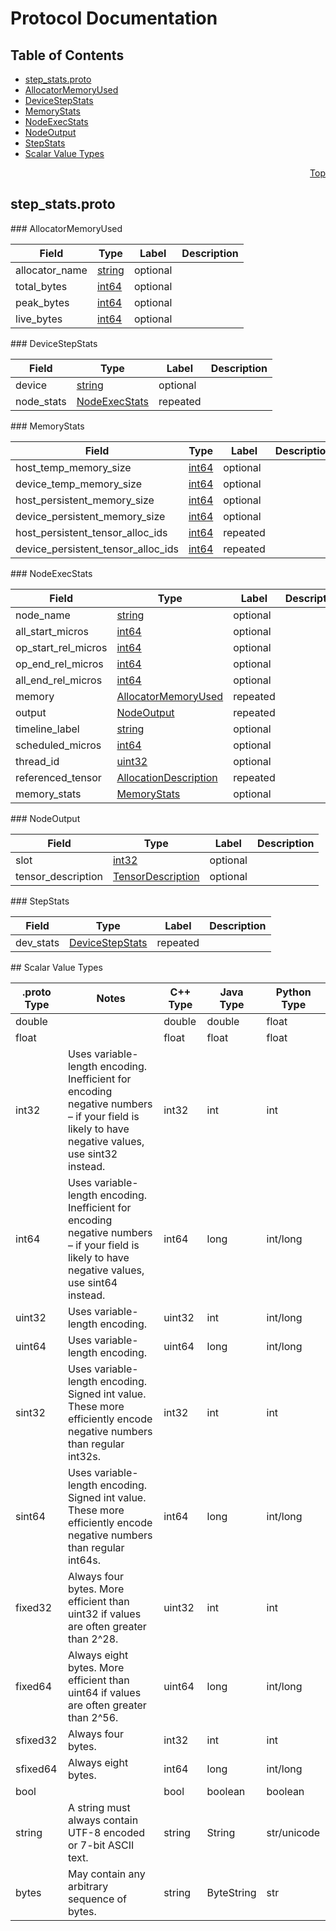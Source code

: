 # Protocol Documentation
<a name="top"/>

## Table of Contents
* [step_stats.proto](#step_stats.proto)
 * [AllocatorMemoryUsed](#tensorflow.AllocatorMemoryUsed)
 * [DeviceStepStats](#tensorflow.DeviceStepStats)
 * [MemoryStats](#tensorflow.MemoryStats)
 * [NodeExecStats](#tensorflow.NodeExecStats)
 * [NodeOutput](#tensorflow.NodeOutput)
 * [StepStats](#tensorflow.StepStats)
* [Scalar Value Types](#scalar-value-types)

<a name="step_stats.proto"/>
<p align="right"><a href="#top">Top</a></p>

## step_stats.proto



<a name="tensorflow.AllocatorMemoryUsed"/>
### AllocatorMemoryUsed


| Field | Type | Label | Description |
| ----- | ---- | ----- | ----------- |
| allocator_name | [string](#string) | optional |  |
| total_bytes | [int64](#int64) | optional |  |
| peak_bytes | [int64](#int64) | optional |  |
| live_bytes | [int64](#int64) | optional |  |


<a name="tensorflow.DeviceStepStats"/>
### DeviceStepStats


| Field | Type | Label | Description |
| ----- | ---- | ----- | ----------- |
| device | [string](#string) | optional |  |
| node_stats | [NodeExecStats](#tensorflow.NodeExecStats) | repeated |  |


<a name="tensorflow.MemoryStats"/>
### MemoryStats


| Field | Type | Label | Description |
| ----- | ---- | ----- | ----------- |
| host_temp_memory_size | [int64](#int64) | optional |  |
| device_temp_memory_size | [int64](#int64) | optional |  |
| host_persistent_memory_size | [int64](#int64) | optional |  |
| device_persistent_memory_size | [int64](#int64) | optional |  |
| host_persistent_tensor_alloc_ids | [int64](#int64) | repeated |  |
| device_persistent_tensor_alloc_ids | [int64](#int64) | repeated |  |


<a name="tensorflow.NodeExecStats"/>
### NodeExecStats


| Field | Type | Label | Description |
| ----- | ---- | ----- | ----------- |
| node_name | [string](#string) | optional |  |
| all_start_micros | [int64](#int64) | optional |  |
| op_start_rel_micros | [int64](#int64) | optional |  |
| op_end_rel_micros | [int64](#int64) | optional |  |
| all_end_rel_micros | [int64](#int64) | optional |  |
| memory | [AllocatorMemoryUsed](#tensorflow.AllocatorMemoryUsed) | repeated |  |
| output | [NodeOutput](#tensorflow.NodeOutput) | repeated |  |
| timeline_label | [string](#string) | optional |  |
| scheduled_micros | [int64](#int64) | optional |  |
| thread_id | [uint32](#uint32) | optional |  |
| referenced_tensor | [AllocationDescription](#tensorflow.AllocationDescription) | repeated |  |
| memory_stats | [MemoryStats](#tensorflow.MemoryStats) | optional |  |


<a name="tensorflow.NodeOutput"/>
### NodeOutput


| Field | Type | Label | Description |
| ----- | ---- | ----- | ----------- |
| slot | [int32](#int32) | optional |  |
| tensor_description | [TensorDescription](#tensorflow.TensorDescription) | optional |  |


<a name="tensorflow.StepStats"/>
### StepStats


| Field | Type | Label | Description |
| ----- | ---- | ----- | ----------- |
| dev_stats | [DeviceStepStats](#tensorflow.DeviceStepStats) | repeated |  |







<a name="scalar-value-types"/>
## Scalar Value Types

| .proto Type | Notes | C++ Type | Java Type | Python Type |
| ----------- | ----- | -------- | --------- | ----------- |
| <a name="double"/> double |  | double | double | float |
| <a name="float"/> float |  | float | float | float |
| <a name="int32"/> int32 | Uses variable-length encoding. Inefficient for encoding negative numbers – if your field is likely to have negative values, use sint32 instead. | int32 | int | int |
| <a name="int64"/> int64 | Uses variable-length encoding. Inefficient for encoding negative numbers – if your field is likely to have negative values, use sint64 instead. | int64 | long | int/long |
| <a name="uint32"/> uint32 | Uses variable-length encoding. | uint32 | int | int/long |
| <a name="uint64"/> uint64 | Uses variable-length encoding. | uint64 | long | int/long |
| <a name="sint32"/> sint32 | Uses variable-length encoding. Signed int value. These more efficiently encode negative numbers than regular int32s. | int32 | int | int |
| <a name="sint64"/> sint64 | Uses variable-length encoding. Signed int value. These more efficiently encode negative numbers than regular int64s. | int64 | long | int/long |
| <a name="fixed32"/> fixed32 | Always four bytes. More efficient than uint32 if values are often greater than 2^28. | uint32 | int | int |
| <a name="fixed64"/> fixed64 | Always eight bytes. More efficient than uint64 if values are often greater than 2^56. | uint64 | long | int/long |
| <a name="sfixed32"/> sfixed32 | Always four bytes. | int32 | int | int |
| <a name="sfixed64"/> sfixed64 | Always eight bytes. | int64 | long | int/long |
| <a name="bool"/> bool |  | bool | boolean | boolean |
| <a name="string"/> string | A string must always contain UTF-8 encoded or 7-bit ASCII text. | string | String | str/unicode |
| <a name="bytes"/> bytes | May contain any arbitrary sequence of bytes. | string | ByteString | str |
